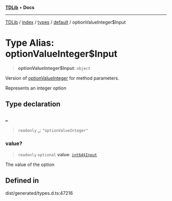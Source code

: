 [**TDLib**](../../../../../../README.md) • **Docs**

***

[TDLib](../../../../../../modules.md) / [index](../../../../../README.md) / [types](../../../README.md) / [default](../README.md) / optionValueInteger$Input

# Type Alias: optionValueInteger$Input

> **optionValueInteger$Input**: `object`

Version of [optionValueInteger](optionValueInteger.md) for method parameters.

Represents an integer option

## Type declaration

### \_

> `readonly` **\_**: `"optionValueInteger"`

### value?

> `readonly` `optional` **value**: [`int64$Input`](int64$Input.md)

The value of the option

## Defined in

dist/generated/types.d.ts:47216
